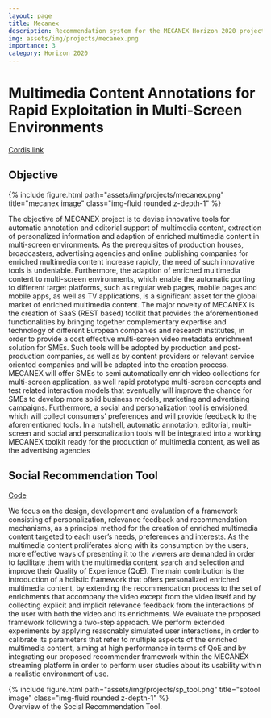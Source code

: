 ```yaml
---
layout: page
title: Mecanex
description: Recommendation system for the MECANEX Horizon 2020 project
img: assets/img/projects/mecanex.png
importance: 3
category: Horizon 2020
---
```


# Multimedia Content Annotations for Rapid Exploitation in Multi-Screen Environments

[Cordis link](https://cordis.europa.eu/project/id/645206)

## Objective

<div class="profile float-right">
    {% include figure.html path="assets/img/projects/mecanex.png" title="mecanex image" class="img-fluid rounded z-depth-1" %}
</div>

The objective of MECANEX project is to devise innovative tools for automatic annotation and editorial support of multimedia content, extraction of personalized information and adaption of enriched multimedia content in multi-screen environments. As the prerequisites of production houses, broadcasters, advertising agencies and online publishing companies for enriched multimedia content increase rapidly, the need of such innovative tools is undeniable. Furthermore, the adaption of enriched multimedia content to multi-screen environments, which enable the automatic porting to different target platforms, such as regular web pages, mobile pages and mobile apps, as well as TV applications, is a significant asset for the global market of enriched multimedia content. The major novelty of MECANEX is the creation of SaaS (REST based) toolkit that provides the aforementioned functionalities by bringing together complementary expertise and technology of different European companies and research institutes, in order to provide a cost effective multi-screen video metadata enrichment solution for SMEs. Such tools will be adopted by production and post-production companies, as well as by content providers or relevant service oriented companies and will be adapted into the creation process. MECANEX will offer SMEs to semi automatically enrich video collections for multi-screen application, as well rapid prototype multi-screen concepts and test related interaction models that eventually will improve the chance for SMEs to develop more solid business models, marketing and advertising campaigns. Furthermore, a social and personalization tool is envisioned, which will collect consumers’ preferences and will provide feedback to the aforementioned tools. In a nutshell, automatic annotation, editorial, multi-screen and social and personalization tools will be integrated into a working MECANEX toolkit ready for the production of multimedia content, as well as the advertising agencies

## Social Recommendation Tool

[Code](https://github.com/vinPopulaire/SPtool)

We focus on the design, development and evaluation of a framework consisting of personalization, relevance feedback and recommendation mechanisms, as a principal method for the creation of enriched multimedia content targeted to each user’s needs, preferences and interests. As the multimedia content proliferates along with its consumption by the users, more effective ways of presenting it to the viewers are demanded in order to facilitate them with the multimedia content search and selection and improve their Quality of Experience (QoE). The main contribution is the introduction of a holistic framework that offers personalized enriched multimedia content, by extending the recommendation process to the set of enrichments that accompany the video except from the video itself and by collecting explicit and implicit relevance feedback from the interactions of the user with both the video and its enrichments. We evaluate the proposed framework following a two-step approach. We perform extended experiments by applying reasonably simulated user interactions, in order to calibrate its parameters that refer to multiple aspects of the enriched multimedia content, aiming at high performance in terms of QoE and by integrating our proposed recommender framework within the MECANEX streaming platform in order to perform user studies about its usability within a realistic environment of use.

<div class="row">
    <div class="col-sm mt-3 mt-md-0">
        {% include figure.html path="assets/img/projects/sp_tool.png" title="sptool image" class="img-fluid rounded z-depth-1" %}
    </div>
</div>
<div class="caption">
    Overview of the Social Recommendation Tool.
</div>
